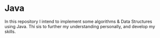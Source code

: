 # Java

In this repository I intend to implement some algorithms &amp; Data Structures using Java.
Thi sis to further my understanding personally, and develop my skills.


